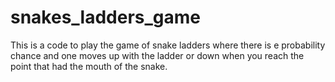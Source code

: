 # snakes_ladders_game
This is a code to play the game of snake ladders where there is e probability chance and one moves up with the ladder or down when you reach the
point that had the mouth of the snake. 

